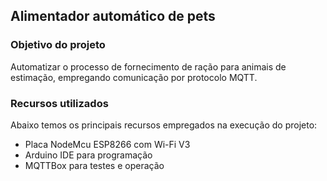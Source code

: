 ## Alimentador automático de pets

### Objetivo do projeto
Automatizar o processo de fornecimento de ração para animais de estimação, empregando comunicação por protocolo MQTT.

### Recursos utilizados
Abaixo temos os principais recursos empregados na execução do projeto:

* Placa NodeMcu ESP8266 com Wi-Fi V3
* Arduino IDE para programação
* MQTTBox para testes e operação

